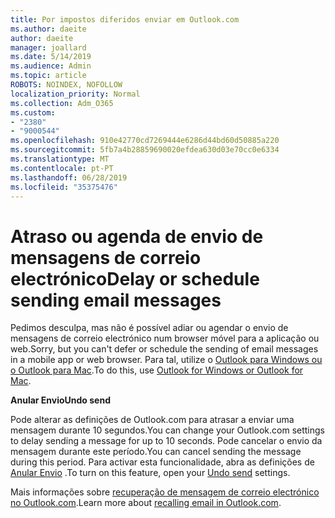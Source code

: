 ```yaml
---
title: Por impostos diferidos enviar em Outlook.com
ms.author: daeite
author: daeite
manager: joallard
ms.date: 5/14/2019
ms.audience: Admin
ms.topic: article
ROBOTS: NOINDEX, NOFOLLOW
localization_priority: Normal
ms.collection: Adm_O365
ms.custom:
- "2380"
- "9000544"
ms.openlocfilehash: 910e42770cd7269444e6286d44bd60d50885a220
ms.sourcegitcommit: 5fb7a4b28859690020efdea630d03e70cc0e6334
ms.translationtype: MT
ms.contentlocale: pt-PT
ms.lasthandoff: 06/28/2019
ms.locfileid: "35375476"
---
```

# <a name="delay-or-schedule-sending-email-messages"></a><span data-ttu-id="cffac-102">Atraso ou agenda de envio de mensagens de correio electrónico</span><span class="sxs-lookup"><span data-stu-id="cffac-102">Delay or schedule sending email messages</span></span>

<span data-ttu-id="cffac-103">Pedimos desculpa, mas não é possível adiar ou agendar o envio de mensagens de correio electrónico num browser móvel para a aplicação ou web.</span><span class="sxs-lookup"><span data-stu-id="cffac-103">Sorry, but you can't defer or schedule the sending of email messages in a mobile app or web browser.</span></span> <span data-ttu-id="cffac-104">Para tal, utilize o [Outlook para Windows ou o Outlook para Mac](https://products.office.com/outlook/email-and-calendar-software-microsoft-outlook).</span><span class="sxs-lookup"><span data-stu-id="cffac-104">To do this, use [Outlook for Windows or Outlook for Mac](https://products.office.com/outlook/email-and-calendar-software-microsoft-outlook).</span></span>

<span data-ttu-id="cffac-105">**Anular Envio**</span><span class="sxs-lookup"><span data-stu-id="cffac-105">**Undo send**</span></span>

<span data-ttu-id="cffac-106">Pode alterar as definições de Outlook.com para atrasar a enviar uma mensagem durante 10 segundos.</span><span class="sxs-lookup"><span data-stu-id="cffac-106">You can change your Outlook.com settings to delay sending a message for up to 10 seconds.</span></span> <span data-ttu-id="cffac-107">Pode cancelar o envio da mensagem durante este período.</span><span class="sxs-lookup"><span data-stu-id="cffac-107">You can cancel sending the message during this period.</span></span> <span data-ttu-id="cffac-108">Para activar esta funcionalidade, abra as definições de [Anular Envio](https://outlook.live.com/mail/options/mail/messageContent/undoSend) .</span><span class="sxs-lookup"><span data-stu-id="cffac-108">To turn on this feature, open your [Undo send](https://outlook.live.com/mail/options/mail/messageContent/undoSend) settings.</span></span>

<span data-ttu-id="cffac-109">Mais informações sobre [recuperação de mensagem de correio electrónico no Outlook.com](https://support.office.com/article/c069ddde-5282-4085-8f4c-d7b133324f8a).</span><span class="sxs-lookup"><span data-stu-id="cffac-109">Learn more about [recalling email in Outlook.com](https://support.office.com/article/c069ddde-5282-4085-8f4c-d7b133324f8a).</span></span>